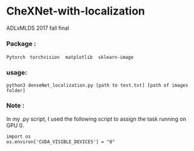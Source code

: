 # CheXNet-with-localization
ADLxMLDS 2017 fall final

### Package : 
`Pytorch` &nbsp; `torchvision` &nbsp;` matplotlib`  &nbsp;` sklearn-image` &nbsp;

### usage:

```
python3 denseNet_localization.py [path to test.txt] [path of images folder]
```


### Note :
In my .py script, I used the following script to assign the task running on GPU 0.<br>

```
import os
os.environ['CUDA_VISIBLE_DEVICES'] = "0"
```